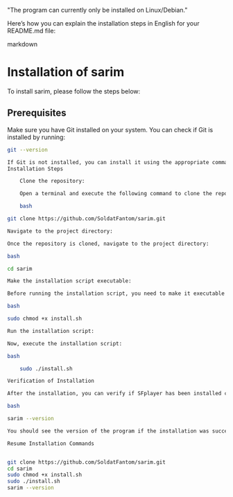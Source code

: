 "The program can currently only be installed on Linux/Debian."

Here’s how you can explain the installation steps in English for your README.md file:

markdown

# Installation of sarim

To install sarim, please follow the steps below:

## Prerequisites

Make sure you have Git installed on your system. You can check if Git is installed by running:

```bash
git --version

If Git is not installed, you can install it using the appropriate command for your operating system.
Installation Steps

    Clone the repository:

    Open a terminal and execute the following command to clone the repository:

    bash

git clone https://github.com/SoldatFantom/sarim.git

Navigate to the project directory:

Once the repository is cloned, navigate to the project directory:

bash

cd sarim

Make the installation script executable:

Before running the installation script, you need to make it executable with the following command:

bash

sudo chmod +x install.sh

Run the installation script:

Now, execute the installation script:

bash

    sudo ./install.sh

Verification of Installation

After the installation, you can verify if SFplayer has been installed correctly by running the following command:

bash

sarim --version

You should see the version of the program if the installation was successful.

Resume Installation Commands


git clone https://github.com/SoldatFantom/sarim.git
cd sarim
sudo chmod +x install.sh
sudo ./install.sh
sarim --version


